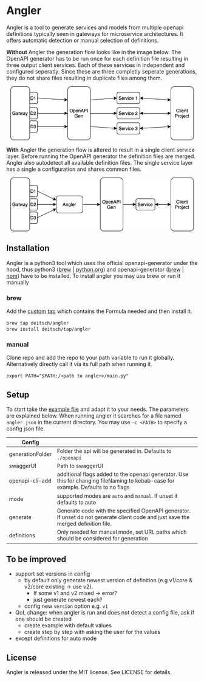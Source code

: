 # Angler
Angler is a tool to generate services and models from multiple openapi definitions typically seen in gateways for microservice architectures. It offers automatic detection or manual selection of definitions.

**Without** Angler the generation flow looks like in the image below. The OpenAPI generator has to be run once for each definition file resulting in three output client services.
Each of these services in independent and configured seperatly. Since these are three completly seperate generations, they do not share files resulting in duplicate files among them.
<p align="center">
    <img src="./images/genWithoutAngler.jpg">
</p>

**With** Angler the generation flow is altered to result in a single client service layer. Before running the OpenAPI generator the definition files are merged.
Angler also autodetect all available definition files. The single service layer has a single a configuration and shares common files.
<p align="center">
    <img src="./images/genWithAngler.jpg">
</p>


## Installation
Angler is a python3 tool which uses the official openapi-generator under the hood, thus python3 ([brew](https://formulae.brew.sh/formula/python@3.9) | [python.org](https://www.python.org/downloads/)) and openapi-generator ([brew](https://formulae.brew.sh/formula/openapi-generator) | [npm](https://openapi-generator.tech/docs/installation/)) have to be installed. To install angler you may use brew or run it manually

### brew
Add the [custom tap](https://github.com/Deitsch/homebrew-tap) which contains the Formula needed and then install it.
```
brew tap deitsch/angler
brew install deitsch/tap/angler
```
### manual
Clone repo and add the repo to your path variable to run it globally. Alternatively directly call it via its full path when running it.
```
export PATH="$PATH:/<path to angler>/main.py"
```
## Setup
To start take the [example file](./example.angler.json) and adapt it to your needs. The parameters are explained below. When running angler it searches for a file named `angler.json` in the current directory. You may use `-c <PATH>` to specify a config json file.

| Config      |  |
| ----------- | ----------- |
| generationFolder  | Folder the api will be generated in. Defaults to `./openapi` |
| swaggerUI         | Path to swaggerUI |
| openapi-cli-add   | additional flags added to the openapi generator. Use this for changing fileNaming to kebab-case for example. Defaults to no flags |
| mode              | supported modes are `auto` and `manual`. If unset it defaults to auto |
| generate          | Generate code with the specified OpenAPI generator. If unset do not generate client code and just save the merged definition file. |
| definitions       | Only needed for manual mode, set URL paths which should be considered for generation |

## To be improved
* support set versions in config
    * by default only generate newest version of definition (e.g v1/core & v2/core existing -> use v2). 
        * If some v1 and v2 mixed -> error?
        * just generate newest each?
    * config new `version` option e.g. `v1`
* QoL change: when angler is run and does not detect a config file, ask if one should be created
    * create example with default values
    * create step by step with asking the user for the values
* except definitions for auto mode

## License

Angler is released under the MIT license. See LICENSE for details.
